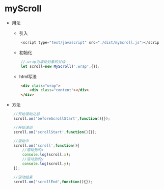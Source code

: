 # myScroll
- 用法
    - 引入
    ```js
        <script type="text/javascript" src="./dist/myScroll.js"></script>
    ```

    - 初始化
    ```js
        //.wrap为滚动对象的父级
        let scroll=new MyScroll('.wrap',{});
    ```
    - html写法
    ```html
        <div class="wrap">
            <div class="content"></div>
        </div>
    ```
- 方法
```js
    //开始滚动之前
    scroll.on('beforeScrollStart',function(){});

    //开始滚动
    scroll.on('scrollStart',function(){});

    //滚动中
    scroll.on('scroll',function(){
        //滚动到的x
        console.log(scroll.x);
        //滚动到的y
        console.log(scroll.y);
    });

    //滚动结束
    scroll.on('scrollEnd',function(){});
```
